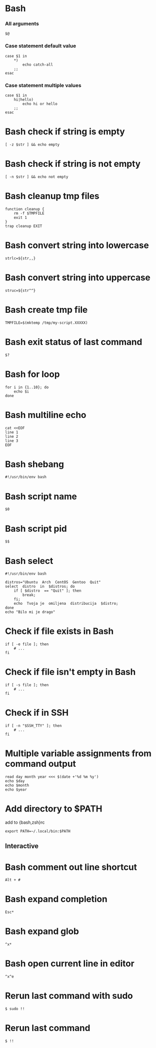 # Bash

### All arguments

    $@

### Case statement default value

	case $1 in
		*)
			echo catch-all
		;;
	esac

### Case statement multiple values

	case $1 in
		hi|hello)
			echo hi or hello
		;;
	esac

# Bash check if string is empty

	[ -z $str ] && echo empty

# Bash check if string is not empty

	[ -n $str ] && echo not empty

# Bash cleanup tmp files

	function cleanup {
		rm -f $TMPFILE
		exit 1
	}
	trap cleanup EXIT

# Bash convert string into lowercase

	strlc=${str,,}

# Bash convert string into uppercase

	struc=${str^^}

# Bash create tmp file

	TMPFILE=$(mktemp /tmp/my-script.XXXXX)

# Bash exit status of last command

	$?

# Bash for loop

	for i in {1..10}; do
		echo $i
	done

# Bash multiline echo

	cat <<EOF
	line 1
	line 2
	line 3
	EOF

# Bash shebang

	#!/usr/bin/env bash

# Bash script name

	$0

# Bash script pid

	$$

# Bash select

	#!/usr/bin/env bash

	distros="Ubuntu  Arch  CentOS  Gentoo  Quit"
	select  distro  in  $distros; do
		if [ $distro  == "Quit" ]; then
			break;
		fi;
		echo  Tvoja je  omiljena  distribucija  $distro;
	done
	echo "Bilo mi je drago"

# Check if file exists in Bash

	if [ -e file ]; then
		# ...
	fi

# Check if file isn't empty in Bash

	if [ -s file ]; then
		# ...
	fi

# Check if in SSH

	if [ -n "$SSH_TTY" ]; then
		# ...
	fi

# Multiple variable assignments from command output

	read day month year <<< $(date +'%d %m %y')
	echo $day
	echo $month
	echo $year

# Add directory to $PATH

add to {bash,zsh}rc

	export PATH=~/.local/bin:$PATH

## Interactive

# Bash comment out line shortcut

`Alt + #`

# Bash expand completion

`Esc*`

# Bash expand glob

`^x*`

# Bash open current line in editor

`^x^e`

# Rerun last command with sudo

	$ sudo !!

# Rerun last command

	$ !!
